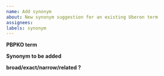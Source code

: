 ```yaml
---
name: Add synonym
about: New synonym suggestion for an existing Uberon term
assignees: 
labels: synonym
---
```


**PBPKO term**


**Synonym to be added**


**broad/exact/narrow/related ?**


